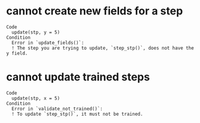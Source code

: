 # cannot create new fields for a step

    Code
      update(stp, y = 5)
    Condition
      Error in `update_fields()`:
      ! The step you are trying to update, `step_stp()`, does not have the y field.

# cannot update trained steps

    Code
      update(stp, x = 5)
    Condition
      Error in `validate_not_trained()`:
      ! To update `step_stp()`, it must not be trained.

